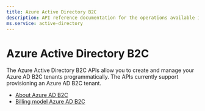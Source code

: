 ```yaml
---
title: Azure Active Directory B2C
description: API reference documentation for the operations available in the Azure Active Directory B2C REST API, a RESTful web service for managing Azure Active Directory B2C resources in Azure.
ms.service: active-directory
---
```


# Azure Active Directory B2C

The Azure Active Directory B2C APIs allow you to create and manage your Azure AD B2C tenants programmatically. The APIs currently support provisioning an Azure AD B2C tenant.

- [About Azure AD B2C](https://nam06.safelinks.protection.outlook.com/?url=https%3A%2F%2Fdocs.microsoft.com%2Fen-us%2Fazure%2Factive-directory-b2c%2Foverview&data=04%7C01%7CEdwin.Gomez%40microsoft.com%7C69f9769589c5435b4f7408d8bee76e07%7C72f988bf86f141af91ab2d7cd011db47%7C1%7C0%7C637469248585152781%7CUnknown%7CTWFpbGZsb3d8eyJWIjoiMC4wLjAwMDAiLCJQIjoiV2luMzIiLCJBTiI6Ik1haWwiLCJXVCI6Mn0%3D%7C1000&sdata=fLRP96Ga%2FOYAuWKWIqCbWiZJUjChzcwUEeruU%2FKdfKc%3D&reserved=0)
- [Billing model Azure AD B2C](https://nam06.safelinks.protection.outlook.com/?url=https%3A%2F%2Fdocs.microsoft.com%2Fen-us%2Fazure%2Factive-directory-b2c%2Fbilling&data=04%7C01%7CEdwin.Gomez%40microsoft.com%7C69f9769589c5435b4f7408d8bee76e07%7C72f988bf86f141af91ab2d7cd011db47%7C1%7C0%7C637469248585162774%7CUnknown%7CTWFpbGZsb3d8eyJWIjoiMC4wLjAwMDAiLCJQIjoiV2luMzIiLCJBTiI6Ik1haWwiLCJXVCI6Mn0%3D%7C1000&sdata=LyBnxCmGlyG4Tyz2fcyuF3gR1JytFSMIhElAyX148mo%3D&reserved=0)